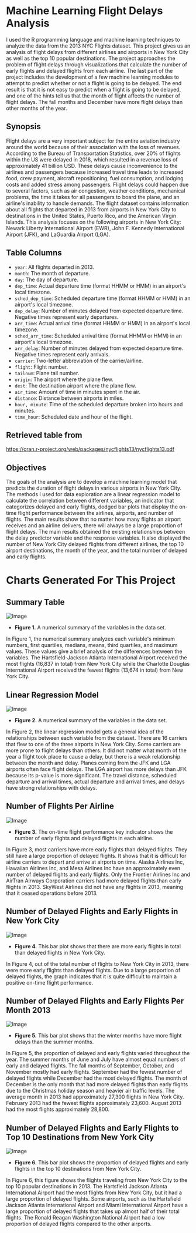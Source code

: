 # Machine Learning Flight Delays Analysis
I used the R programming language and machine learning techniques to analyze the data from the 2013 NYC Flights dataset. This project gives us an analysis of flight delays from different airlines and airports in New York City as well as the top 10 popular destinations. The project approaches the problem of flight delays through visualizations that calculate the number of early flights and delayed flights from each airline. The last part of the project includes the development of a few machine learning modules to attempt to predict whether or not a flight is going to be delayed. The end result is that it is not easy to predict when a flight is going to be delayed, and one of the hints tell us that the month of flight affects the number of flight delays. The fall months and December have more flight delays than other months of the year.

## Synopsis
Flight delays are a very important subject for the entire aviation industry around the world because of their association with the loss of revenues. According to the Bureau of Transportation Statistics, over 20% of flights within the US were delayed in 2018, which resulted in a revenue loss of approximately 41 billion USD. These delays cause inconvenience to the airlines and passengers because increased travel time leads to increased food, crew payment, aircraft repositioning, fuel consumption, and lodging costs and added stress among passengers. Flight delays could happen due to several factors, such as air congestion, weather conditions, mechanical problems, the time it takes for all passengers to board the plane, and    an airline's inability to handle demands.
The flight dataset contains information about all flights that departed in 2013 from airports in New York City to destinations in the United States, Puerto Rico, and the American Virgin Islands. This analysis focuses on the following airports in New York City: Newark Liberty International Airport (EWR), John F. Kennedy International Airport (JFK), and LaGuardia Airport (LGA).

## Table Columns
-	`year`: All flights departed in 2013.
- `month`: The month of departure.
- `day`: The day of departure.
- `dep_time`: Actual departure time (format HHMM or HMM) in an airport's local timezone.
- `sched_dep_time`: Scheduled departure time (format HHMM or HMM) in an airport's local timezone.
- `dep_delay`: Number of minutes delayed from expected departure time. Negative times represent early departures.
- `arr_time`: Actual arrival time (format HHMM or HMM) in an airport's local timezone.
- `sched_arr_time`: Scheduled arrival time (format HHMM or HMM) in an airport's local timezone.
- `arr_delay`: Number of minutes delayed from expected departure time. Negative times represent early arrivals.
- `carrier`: Two-letter abbreviation of the carrier/airline.
- `flight`: Flight number.
- `tailnum`: Plane tail number.
- `origin`: The airport where the plane flew.
- `dest`: The destination airport where the plane flew.
- `air_time`: Amount of time in minutes spent in the air.
- `distance`: Distance between airports in miles.
- `hour, minute`: Time of the scheduled departure broken into hours and minutes.
- `time_hour`: Scheduled date and hour of the flight.

## Retrieved table from
https://cran.r-project.org/web/packages/nycflights13/nycflights13.pdf

## Objectives
The goals of the analysis are to develop a machine learning model that predicts the duration of flight delays in various airports in New York City. The methods I used for data exploration are a linear regression model to calculate the correlation between different variables, an indicator that categorizes delayed and early flights, dodged bar plots that display the on-time flight performance between the airlines, airports, and number of flights. The main results show that no matter how many flights an airport receives and an airline delivers, there will always be a large proportion of flight delays. The main results obtained the existing relationships between the delay predictor variable and the response variables. It also displayed the number of New York City delayed flights from different airlines, the top 10 airport destinations, the month of the year, and the total number of delayed and early flights.

# Charts Generated For This Project
## Summary Table
![Image](https://github.com/SMarbella/Machine-Learning-Flight-Delays-Analysis/blob/main/Graphs/Summary%20Table.png)
- **Figure 1.** A numerical summary of the variables in the data set.

In Figure 1, the numerical summary analyzes each variable's minimum numbers, first quartiles, medians, means, third quartiles, and maximum values. These values give a brief analysis of the differences between the variables. The Hartsfield-Jackson Atlanta International Airport received the most flights (16,837 in total) from New York City while the Charlotte Douglas International Airport received the fewest flights (13,674 in total) from New York City.

## Linear Regression Model
![Image](https://github.com/SMarbella/Machine-Learning-Flight-Delays-Analysis/blob/main/Graphs/Linear%20Regression%20Model.png)
- **Figure 2.** A numerical summary of the variables in the data set.

In Figure 2, the linear regression model gets a general idea of the relationships between each variable from the dataset. There are 16 carriers that flew to one of the three airports in New York City. Some carriers are more prone to flight delays than others. It did not matter what month of the year a flight took place to cause a delay, but there is a weak relationship between the month and delay. Planes coming from the JFK and LGA airports often face flight delays. The LGA airport has more delays than JFK because its p-value is more significant. The travel distance, scheduled departure and arrival times, actual departure and arrival times, and delays have strong relationships with delays.

## Number of Flights Per Airline
![Image](https://github.com/SMarbella/Machine-Learning-Flight-Delays-Analysis/blob/main/Graphs/Flights%20Per%20Airline.png)
- **Figure 3.** The on-time flight performance key indicator shows the number of early flights and delayed flights in each airline.

In Figure 3, most carriers have more early flights than delayed flights. They still have a large proportion of delayed flights. It shows that it is difficult for airline carriers to depart and arrive at airports on time. Alaska Airlines Inc, Hawaiian Airlines Inc, and Mesa Airlines Inc have an approximately even number of delayed flights and early flights. Only the Frontier Airlines Inc and AirTran Airways Corporation carriers had more delayed flights than early flights in 2013. SkyWest Airlines did not have any flights in 2013, meaning that it ceased operations before 2013.

## Number of Delayed Flights and Early Flights in New York City
![Image](https://github.com/SMarbella/Machine-Learning-Flight-Delays-Analysis/blob/main/Graphs/Number%20of%20Delayed%20Flights%20and%20Early%20Flights%20in%20New%20York%20City.png)
- **Figure 4.** This bar plot shows that there are more early flights in total than delayed flights in New York City.

In Figure 4, out of the total number of flights to New York City in 2013, there were more early flights than delayed flights. Due to a large proportion of delayed flights, the graph indicates that it is quite difficult to maintain a positive on-time flight performance.

## Number of Delayed Flights and Early Flights Per Month 2013
![Image](https://github.com/SMarbella/Machine-Learning-Flight-Delays-Analysis/blob/main/Graphs/Number%20of%20Delayed%20Flights%20and%20Early%20Flights%20Per%20Month%202013.png)
- **Figure 5.** This bar plot shows that the winter months have more flight delays than the summer months.

In Figure 5, the proportion of delayed and early flights varied throughout the year. The summer months of June and July have almost equal numbers of early and delayed flights. The fall months of September, October, and November mostly had early flights. September had the fewest number of delayed flights while December had the most delayed flights. The month of December is the only month that had more delayed flights than early flights due to the Christmas holiday season and heavier air traffic levels. The average month in 2013 had approximately 27,300 flights in New York City. February 2013 had the fewest flights approximately 23,600. August 2013 had the most flights approximately 28,800.

## Number of Delayed Flights and Early Flights to Top 10 Destinations from New York City
![Image](https://github.com/SMarbella/Machine-Learning-Flight-Delays-Analysis/blob/main/Graphs/Number%20of%20Delayed%20Flights%20and%20Early%20Flights%20to%20Top%2010%20Destinations%20from%20New%20York%20City.png)
- **Figure 6.** This bar plot shows the proportion of delayed flights and early flights in the top 10 destinations from New York City.

In Figure 6, this figure shows the flights traveling from New York City to the top 10 popular destinations in 2013. The Hartsfield Jackson Atlanta International Airport had the most flights from New York City, but it had a large proportion of delayed flights. Some airports, such as the Hartsfield Jackson Atlanta International Airport and Miami International Airport have a large proportion of delayed flights that takes up almost half of their total flights. The Ronald Reagan Washington National Airport had a low proportion of delayed flights compared to the other airports.
